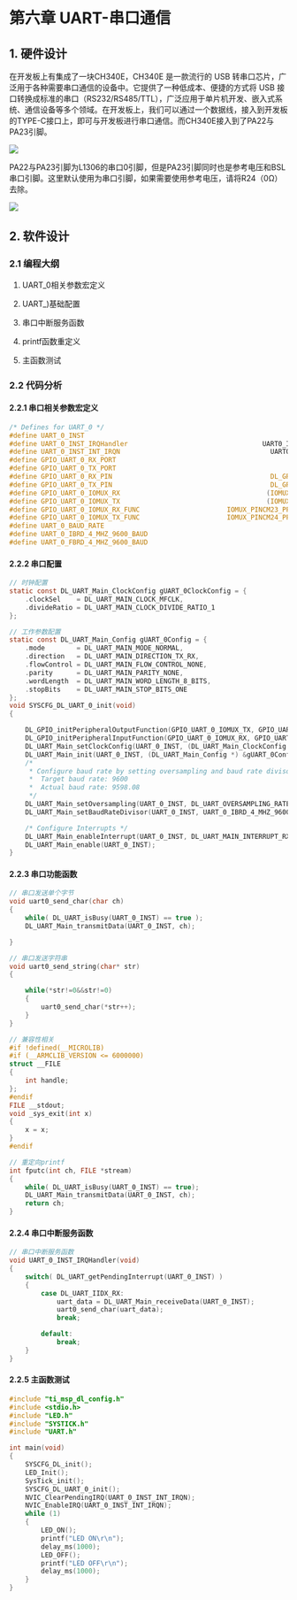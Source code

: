 # 第六章 UART-串口通信

## 1. 硬件设计

在开发板上有集成了一块CH340E，CH340E 是一款流行的 USB 转串口芯片，广泛用于各种需要串口通信的设备中。它提供了一种低成本、便捷的方式将 USB 接口转换成标准的串口（RS232/RS485/TTL），广泛应用于单片机开发、嵌入式系统、通信设备等多个领域。在开发板上，我们可以通过一个数据线，接入到开发板的TYPE-C接口上，即可与开发板进行串口通信。而CH340E接入到了PA22与PA23引脚。

![](https://wiki.lckfb.com/storage/images/zh-hans/dzx-mspm0l1306/beginner/uart/uart_20240805_120726.png)

PA22与PA23引脚为L1306的串口0引脚，但是PA23引脚同时也是参考电压和BSL串口引脚。这里默认使用为串口引脚，如果需要使用参考电压，请将R24（0Ω）去除。

![](https://wiki.lckfb.com/storage/images/zh-hans/dzx-mspm0l1306/beginner/uart/uart_20240805_120738.png)

## 2. 软件设计

### 2.1 编程大纲

1. UART_0相关参数宏定义

2. UART_)基础配置

3. 串口中断服务函数

4. printf函数重定义

5. 主函数测试

### 2.2 代码分析

#### 2.2.1 串口相关参数宏定义

```c
/* Defines for UART_0 */
#define UART_0_INST                                                        UART0
#define UART_0_INST_IRQHandler                                  UART0_IRQHandler
#define UART_0_INST_INT_IRQN                                      UART0_INT_IRQn
#define GPIO_UART_0_RX_PORT                                                GPIOA
#define GPIO_UART_0_TX_PORT                                                GPIOA
#define GPIO_UART_0_RX_PIN                                        DL_GPIO_PIN_22
#define GPIO_UART_0_TX_PIN                                        DL_GPIO_PIN_23
#define GPIO_UART_0_IOMUX_RX                                     (IOMUX_PINCM23)
#define GPIO_UART_0_IOMUX_TX                                     (IOMUX_PINCM24)
#define GPIO_UART_0_IOMUX_RX_FUNC                      IOMUX_PINCM23_PF_UART0_RX
#define GPIO_UART_0_IOMUX_TX_FUNC                      IOMUX_PINCM24_PF_UART0_TX
#define UART_0_BAUD_RATE                                                  (9600)
#define UART_0_IBRD_4_MHZ_9600_BAUD                                         (26)
#define UART_0_FBRD_4_MHZ_9600_BAUD                                          (3)
```

#### 2.2.2 串口配置

```c
// 时钟配置
static const DL_UART_Main_ClockConfig gUART_0ClockConfig = {
    .clockSel    = DL_UART_MAIN_CLOCK_MFCLK,
    .divideRatio = DL_UART_MAIN_CLOCK_DIVIDE_RATIO_1
};

// 工作参数配置
static const DL_UART_Main_Config gUART_0Config = {
    .mode        = DL_UART_MAIN_MODE_NORMAL,
    .direction   = DL_UART_MAIN_DIRECTION_TX_RX,
    .flowControl = DL_UART_MAIN_FLOW_CONTROL_NONE,
    .parity      = DL_UART_MAIN_PARITY_NONE,
    .wordLength  = DL_UART_MAIN_WORD_LENGTH_8_BITS,
    .stopBits    = DL_UART_MAIN_STOP_BITS_ONE
};
void SYSCFG_DL_UART_0_init(void)
{

    DL_GPIO_initPeripheralOutputFunction(GPIO_UART_0_IOMUX_TX, GPIO_UART_0_IOMUX_TX_FUNC);
    DL_GPIO_initPeripheralInputFunction(GPIO_UART_0_IOMUX_RX, GPIO_UART_0_IOMUX_RX_FUNC);
    DL_UART_Main_setClockConfig(UART_0_INST, (DL_UART_Main_ClockConfig *) &gUART_0ClockConfig);
    DL_UART_Main_init(UART_0_INST, (DL_UART_Main_Config *) &gUART_0Config);
    /*
     * Configure baud rate by setting oversampling and baud rate divisors.
     *  Target baud rate: 9600
     *  Actual baud rate: 9598.08
     */
    DL_UART_Main_setOversampling(UART_0_INST, DL_UART_OVERSAMPLING_RATE_16X);
    DL_UART_Main_setBaudRateDivisor(UART_0_INST, UART_0_IBRD_4_MHZ_9600_BAUD, UART_0_FBRD_4_MHZ_9600_BAUD);

    /* Configure Interrupts */
    DL_UART_Main_enableInterrupt(UART_0_INST, DL_UART_MAIN_INTERRUPT_RX);
    DL_UART_Main_enable(UART_0_INST);
}
```

#### 2.2.3 串口功能函数

```c
// 串口发送单个字节
void uart0_send_char(char ch)
{
    while( DL_UART_isBusy(UART_0_INST) == true );
    DL_UART_Main_transmitData(UART_0_INST, ch);

}

// 串口发送字符串
void uart0_send_string(char* str)
{

    while(*str!=0&&str!=0)
    {
        uart0_send_char(*str++);
    }
}

// 兼容性相关
#if !defined(__MICROLIB)
#if (__ARMCLIB_VERSION <= 6000000)
struct __FILE
{
    int handle;
};
#endif
FILE __stdout;
void _sys_exit(int x)
{
    x = x;
}
#endif

// 重定向printf
int fputc(int ch, FILE *stream)
{
    while( DL_UART_isBusy(UART_0_INST) == true);
    DL_UART_Main_transmitData(UART_0_INST, ch);
    return ch;
}
```

#### 2.2.4 串口中断服务函数

```c
// 串口中断服务函数
void UART_0_INST_IRQHandler(void)
{
    switch( DL_UART_getPendingInterrupt(UART_0_INST) )
    {
        case DL_UART_IIDX_RX:
            uart_data = DL_UART_Main_receiveData(UART_0_INST);
            uart0_send_char(uart_data);
            break;

        default:
            break;
    }
}
```

#### 2.2.5 主函数测试

```c
#include "ti_msp_dl_config.h"
#include <stdio.h>
#include "LED.h"
#include "SYSTICK.h"
#include "UART.h"

int main(void)
{
    SYSCFG_DL_init();
    LED_Init();
    SysTick_init();
    SYSCFG_DL_UART_0_init();
    NVIC_ClearPendingIRQ(UART_0_INST_INT_IRQN);
    NVIC_EnableIRQ(UART_0_INST_INT_IRQN);
    while (1) 
    {            
        LED_ON();
        printf("LED ON\r\n");
        delay_ms(1000);
        LED_OFF();
        printf("LED OFF\r\n");
        delay_ms(1000);
    }
}
```
